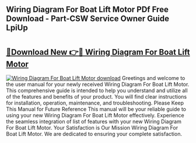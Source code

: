 ## Wiring Diagram For Boat Lift Motor PDf Free Download - Part-CSW Service Owner Guide LpiUp

# <h2><a href="http://dfrohcs.blite.top/?on=Wiring+Diagram+For+Boat+Lift+Motor">🔗Download New 👉🔴 Wiring Diagram For Boat Lift Motor</a></h2>

[![Wiring Diagram For Boat Lift Motor download](https://i.imgur.com/lujVjoI.png)](http://dfrohcs.blite.top/?on=Wiring+Diagram+For+Boat+Lift+Motor)
Greetings and welcome to the user manual for your newly received Wiring Diagram For Boat Lift Motor. This comprehensive guide is intended to help you understand and utilize all of the features and benefits of your product. You will find clear instructions for installation, operation, maintenance, and troubleshooting. Please Keep This Manual for Future Reference This manual will be your reliable guide to using your new Wiring Diagram For Boat Lift Motor effectively. Experience the seamless integration of list of features with your new Wiring Diagram For Boat Lift Motor. Your Satisfaction is Our Mission Wiring Diagram For Boat Lift Motor. We are dedicated to ensuring your complete satisfaction.
